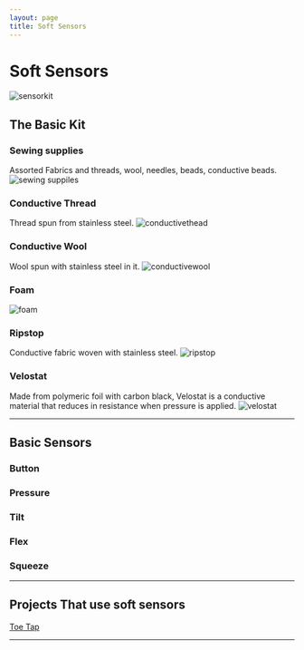 ```yaml
---
layout: page
title: Soft Sensors
---
```


# Soft Sensors

![sensorkit](img/softsensors/sensorkit.jpg)
  
  
## The Basic Kit  
  
  
### Sewing supplies
Assorted Fabrics and threads, wool, needles, beads, conductive beads.
![sewing suppiles](img/softsensors/sewingsupplies.jpg)
  
### Conductive Thread  
Thread spun from stainless steel.
![conductivethead](img/softsensors/conductivethead.jpg)
  
### Conductive Wool  
Wool spun with stainless steel in it.
![conductivewool](img/softsensors/conductivewool.jpg)
  
### Foam
![foam](img/softsensors/foam.jpg)
  
### Ripstop
Conductive fabric woven with stainless steel.
![ripstop](img/softsensors/ripstop.jpg)
  
### Velostat
Made from polymeric foil with carbon black, Velostat is a conductive material that reduces in resistance when pressure is applied. 
![velostat](img/softsensors/velostat.jpg)
  
***
  
## Basic Sensors 

### Button
  
### Pressure

### Tilt

### Flex

### Squeeze
  
***
  
## Projects That use soft sensors
  
[Toe Tap](https://www.tumblr.com/blog/interaction-and-interface)
  
***
  

